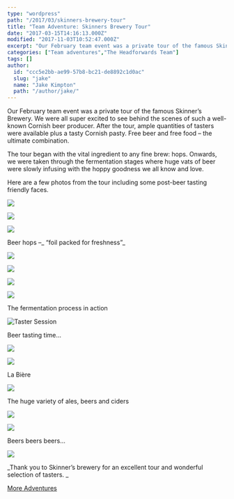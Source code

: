 ```yaml
---
type: "wordpress"
path: "/2017/03/skinners-brewery-tour"
title: "Team Adventure: Skinners Brewery Tour"
date: "2017-03-15T14:16:13.000Z"
modified: "2017-11-03T10:52:47.000Z"
excerpt: "Our February team event was a private tour of the famous Skinner’s Brewery. We were all super excited to see behind the scenes of such a well-known Cornish beer producer. After the tour, ample quantities of tasters were available plus a tasty Cornish pasty. Free beer and free food – the ultimate combination. The tour began with …"
categories: ["Team adventures","The Headforwards Team"]
tags: []
author:
  id: "ccc5e2bb-ae99-57b8-bc21-de8892c1d0ac"
  slug: "jake"
  name: "Jake Kimpton"
  path: "/author/jake/"
---
```

Our February team event was a private tour of the famous Skinner’s Brewery. We were all super excited to see behind the scenes of such a well-known Cornish beer producer. After the tour, ample quantities of tasters were available plus a tasty Cornish pasty. Free beer and free food – the ultimate combination.

The tour began with the vital ingredient to any fine brew: hops. Onwards, we were taken through the fermentation stages where huge vats of beer were slowly infusing with the hoppy goodness we all know and love.

Here are a few photos from the tour including some post-beer tasting friendly faces.


<section class="gallery">


![](/wp-content/uploads/2017/03/headforwards-team-adventure-skinners-brewery-tour-2017-17.jpg)

![](/wp-content/uploads/2017/03/headforwards-team-adventure-skinners-brewery-tour-2017-19.jpg)

![](/wp-content/uploads/2017/03/headforwards-team-adventure-skinners-brewery-tour-2017-21.jpg)

</section>



Beer hops –_ “foil packed for freshness”_


<section class="gallery">


![](/wp-content/uploads/2017/03/headforwards-team-adventure-skinners-brewery-tour-2017-22.jpg)

![](/wp-content/uploads/2017/03/headforwards-team-adventure-skinners-brewery-tour-2017-24.jpg)

![](/wp-content/uploads/2017/03/headforwards-team-adventure-skinners-brewery-tour-2017-25.jpg)

![](/wp-content/uploads/2017/03/headforwards-team-adventure-skinners-brewery-tour-2017-27.jpg)

</section>



The fermentation process in action


<section class="gallery">


![](/wp-content/uploads/2017/03/headforwards-team-adventure-skinners-brewery-tour-2017-2.jpg "Taster Session")

</section>



Beer tasting time…


<section class="gallery">


![](/wp-content/uploads/2017/03/headforwards-team-adventure-skinners-brewery-tour-2017-5.jpg)

![](/wp-content/uploads/2017/03/headforwards-team-adventure-skinners-brewery-tour-2017-8.jpg)

</section>



La Bière


<section class="gallery">


![](/wp-content/uploads/2017/03/headforwards-team-adventure-skinners-brewery-tour-2017-11.jpg)

</section>



The huge variety of ales, beers and ciders


<section class="gallery">


![](/wp-content/uploads/2017/03/headforwards-team-adventure-skinners-brewery-tour-2017-29.jpg)

![](/wp-content/uploads/2017/03/headforwards-team-adventure-skinners-brewery-tour-2017-30.jpg)

</section>



Beers beers beers…


<section class="gallery">


![](/wp-content/uploads/2017/03/headforwards-team-adventure-skinners-brewery-tour-2017-34.jpg)

</section>



_Thank you to Skinner’s brewery for an excellent tour and wonderful selection of tasters. _

[More Adventures](https://www.headforwards.com/category/team-adventures/)